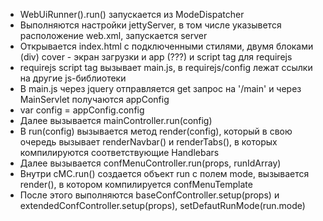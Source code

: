 - WebUiRunner().run() запускается из ModeDispatcher
- Выполняются настройки jettyServer, в том числе указывется расположение web.xml, запускается server
- Открывается index.html с подключенными стилями, двумя блоками (div) cover - экран загрузки и app (???) и script tag для requirejs
- requirejs script tag вызывает main.js, в requirejs/config лежат ссылки на другие js-библиотеки
- В main.js через jquery отправляется get запрос на '/main' и через MainServlet получаются appConfig
- var config = appConfig.config
- Далее вызывается mainController.run(config)
- В run(config) вызывается метод render(config),
который в свою очередь вызывает renderNavbar() и
renderTabs(),
в которых компилируются соответствующие Handlebars
- Далее вызывается confMenuController.run(props, runIdArray)
- Внутри cMC.run() создается объект run c полем mode,
вызывается render(), в котором компилируется confMenuTemplate
- После этого выполняются baseConfController.setup(props) и
extendedConfController.setup(props), setDefautRunMode(run.mode)